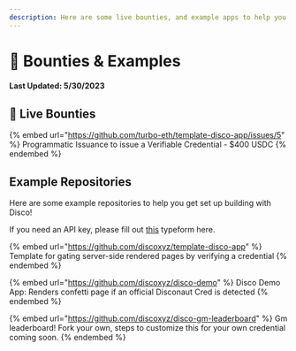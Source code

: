 ```yaml
---
description: Here are some live bounties, and example apps to help you get started.
---
```


# 🎯 Bounties & Examples

#### Last Updated: 5/30/2023&#x20;

## :dart: Live Bounties

{% embed url="https://github.com/turbo-eth/template-disco-app/issues/5" %}
Programmatic Issuance to issue a Verifiable Credential - $400 USDC
{% endembed %}

## Example Repositories

Here are some example repositories to help you get set up building with Disco!&#x20;

If you need an API key, please fill out [this](https://discoxyz.typeform.com/requestapi) typeform here.

{% embed url="https://github.com/discoxyz/template-disco-app" %}
Template for gating server-side rendered pages by verifying a credential
{% endembed %}

{% embed url="https://github.com/discoxyz/disco-demo" %}
Disco Demo App: Renders confetti page if an official Disconaut Cred is detected
{% endembed %}

{% embed url="https://github.com/discoxyz/disco-gm-leaderboard" %}
Gm leaderboard! Fork your own, steps to customize this for your own credential coming soon.
{% endembed %}





